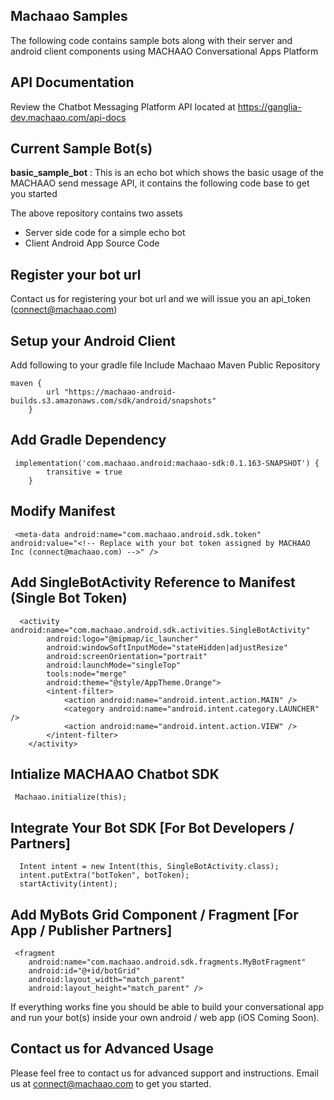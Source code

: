 ## Machaao Samples

The following code contains sample bots along with their server and android client components using MACHAAO Conversational Apps Platform

## API Documentation
Review the Chatbot Messaging Platform API located at https://ganglia-dev.machaao.com/api-docs

## Current Sample Bot(s)
**basic_sample_bot** : This is an echo bot which shows the basic usage of the MACHAAO send message API, it contains the following code base to get you started

The above repository contains two assets
-   Server side code for a simple echo bot
-   Client Android App Source Code

## Register your bot url
Contact us for registering your bot url and we will issue you an api_token (connect@machaao.com)

## Setup your Android Client
Add following to your gradle file
Include Machaao Maven Public Repository

    maven {
            url "https://machaao-android-builds.s3.amazonaws.com/sdk/android/snapshots"
        }

## Add Gradle Dependency

     implementation('com.machaao.android:machaao-sdk:0.1.163-SNAPSHOT') {
            transitive = true
        }

## Modify Manifest

     <meta-data android:name="com.machaao.android.sdk.token"
    android:value="<!-- Replace with your bot token assigned by MACHAAO Inc (connect@machaao.com) -->" />
    
## Add SingleBotActivity Reference to Manifest (Single Bot Token)

      <activity android:name="com.machaao.android.sdk.activities.SingleBotActivity"
            android:logo="@mipmap/ic_launcher"
            android:windowSoftInputMode="stateHidden|adjustResize"
            android:screenOrientation="portrait"
            android:launchMode="singleTop"
            tools:node="merge"
            android:theme="@style/AppTheme.Orange">
            <intent-filter>
                <action android:name="android.intent.action.MAIN" />
                <category android:name="android.intent.category.LAUNCHER" />
                <action android:name="android.intent.action.VIEW" />
            </intent-filter>
        </activity>
        
## Intialize MACHAAO Chatbot SDK

     Machaao.initialize(this);
    
## Integrate Your Bot SDK [For Bot Developers / Partners]

      Intent intent = new Intent(this, SingleBotActivity.class);
      intent.putExtra("botToken", botToken);
      startActivity(intent);

## Add MyBots Grid Component / Fragment [For App / Publisher Partners]

     <fragment
        android:name="com.machaao.android.sdk.fragments.MyBotFragment"
        android:id="@+id/botGrid"
        android:layout_width="match_parent"
        android:layout_height="match_parent" />    

If everything works fine you should be able to build your conversational app and run your bot(s) inside your own android / web app (iOS Coming Soon).

## Contact us for Advanced Usage
Please feel free to contact us for advanced support and instructions.
Email us at connect@machaao.com to get you started.
